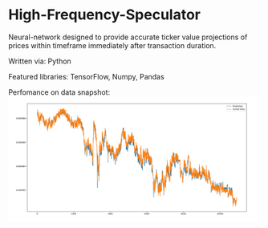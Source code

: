# High-Frequency-Speculator
Neural-network designed to provide accurate ticker value projections of prices within timeframe immediately after transaction duration.

Written via: Python

Featured libraries: TensorFlow, Numpy, Pandas

Perfomance on data snapshot: 
![alt text](https://raw.githubusercontent.com/Thomas-Power/High-Frequency-Speculator/master/performance%20testing.png)
